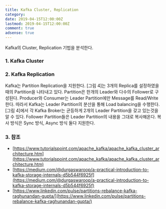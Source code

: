 ```yaml
---
title: Kafka Cluster, Replication
category: 
date: 2019-04-15T12:00:00Z
lastmod: 2019-04-15T12:00:00Z
comment: true
adsense: true
---
```


Kafka의 Cluster, Replication 기법을 분석한다.

### 1. Kafka Cluster

### 2. Kafka Replication

Kafka는 Partition Replication을 지원한다. [그림 4]는 3개의 Replica를 설정하였을때의 Partition을 나타내고 있다. Partition은 한개의 Leader와 다수의 Follower로 구성된다. Producer와 Consumer는 Leader Partition에만 Message를 Read/Write 한다. 따라서 Kafka는 Leader Partition의 분산을 통해 Load balancing을 수행한다. [그림 4]에서 각 Kafka Broker는 균등하게 2개의 Leader Partition을 갖고 있는것을 알 수 있다. Follower Partition들은 Leader Partition의 내용을 그대로 복사해온다. 복사 방식은 Sync 방식, Async 방식 둘다 지원한다.

### 3. 참조

* [https://www.tutorialspoint.com/apache_kafka/apache_kafka_cluster_architecture.htm](https://www.tutorialspoint.com/apache_kafka/apache_kafka_cluster_architecture.htm)
* [https://medium.com/@durgaswaroop/a-practical-introduction-to-kafka-storage-internals-d5b544f6925f](https://medium.com/@durgaswaroop/a-practical-introduction-to-kafka-storage-internals-d5b544f6925f)
* [https://www.linkedin.com/pulse/partitions-rebalance-kafka-raghunandan-gupta/](https://www.linkedin.com/pulse/partitions-rebalance-kafka-raghunandan-gupta/)

